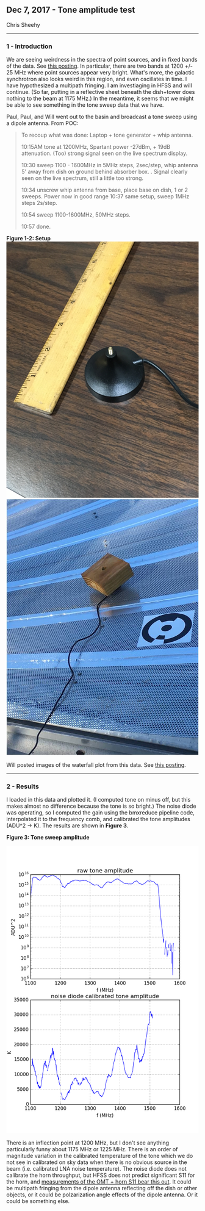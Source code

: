 ## Dec 7, 2017 - Tone amplitude test

Chris Sheehy
<hr>

### 1 - Introduction

We are seeing weirdness in the spectra of point sources, and in fixed bands of
the data. See [this posting](../20171204_galplane_crossing/index.md). In
particular, there are two bands at 1200 +/- 25 MHz where point sources appear
very bright. What's more, the galactic synchrotron also looks weird in this
region, and even oscillates in time. I have hypothesized a multipath fringing. I
am investiaging in HFSS and will continue. (So far, putting in a reflective sheet 
beneath the dish+tower does nothing to the beam at 1175 MHz.) In
the meantime, it seems that we might be able to see something in the tone sweep
data that we have.

Paul, Paul, and Will went out to the basin and broadcast a tone sweep using a
dipole antenna. From POC:

>To recoup what was done:
>Laptop + tone generator + whip antenna.
>
>10:15AM tone at 1200MHz, Spartant power -27dBm, + 19dB attenuation. (Too) strong signal seen on the live spectrum display.
>
>10:30 sweep 1100 - 1600MHz in 5MHz steps, 2sec/step, whip antenna 5' away from dish on ground behind absorber box. . Signal clearly seen on the live spectrum, still a little too strong.
>
>10:34 unscrew whip antenna from base, place base on dish, 1 or 2 sweeps. Power now in good range
>10:37 same setup, sweep 1MHz steps 2s/step.
>
>10:54 sweep 1100-1600MHz, 50MHz steps.
>
>10:57 done.

**Figure 1-2: Setup**
![](IMG_1034.JPG) ![](whip_stub_on_BMX.jpg)


Will posted images of the waterfall plot from this data. See [this
posting](../20171204_FreqSweep/index.md). 

<hr>

### 2 - Results
I loaded in this data and
plotted it. (I computed tone on minus off, but this makes almost no difference
because the tone is so bright.) The noise diode was operating, so I computed the gain using the
bmxreduce pipeline code, interpolated it to the frequency comb, and calibrated
the tone amplitudes (ADU^2 -> K). The results are shown in **Figure 3**. 

**Figure 3: Tone sweep amplitude**

![](tone_amplitude.png)

There is an inflection point at 1200 MHz, but I don't see anything particularly
funny about 1175 MHz or 1225 MHz. There is an order of magnitude variation in
the calibrated temperature of the tone which we do not see in calibrated on sky 
data when there is no obvious source in the beam (i.e. calibrated LNA noise temperature). 
The noise diode does not calibrate the
horn throughput, but HFSS does not predict significant S11 for the horn, and
[measurements of the OMT + horn S11 bear this
out](../20170915_S-Parameter_Measurements/index.md). It could be multipath
fringing from the dipole antenna reflecting off the dish or other objects, or it
could be polzarization angle effects of the dipole antenna. Or it could be
something else. 
